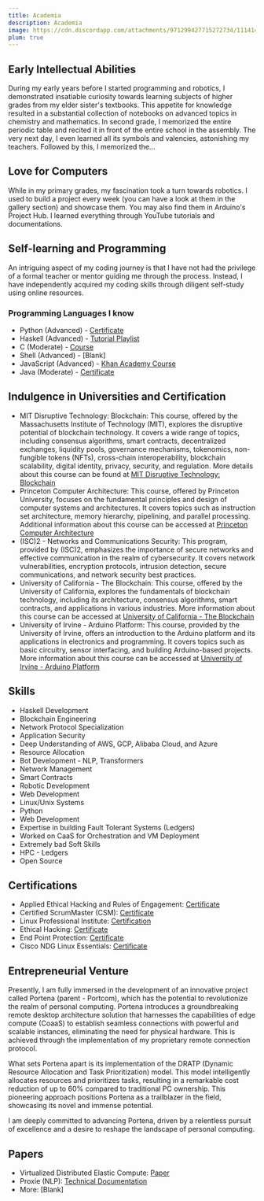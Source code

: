 ```yaml
---
title: Academia
description: Academia
image: https://cdn.discordapp.com/attachments/971299427715272734/1114144376311001168/Nishant_Iyer.png
plum: true
---
```


## Early Intellectual Abilities

During my early years before I started programming and robotics, I demonstrated insatiable curiosity towards learning subjects of higher grades from my elder sister's textbooks. This appetite for knowledge resulted in a substantial collection of notebooks on advanced topics in chemistry and mathematics. In second grade, I memorized the entire periodic table and recited it in front of the entire school in the assembly. The very next day, I even learned all its symbols and valencies, astonishing my teachers. Followed by this, I memorized the...

## Love for Computers

While in my primary grades, my fascination took a turn towards robotics. I used to build a project every week (you can have a look at them in the gallery section) and showcase them. You may also find them in Arduino's Project Hub. I learned everything through YouTube tutorials and documentations.

## Self-learning and Programming

An intriguing aspect of my coding journey is that I have not had the privilege of a formal teacher or mentor guiding me through the process. Instead, I have independently acquired my coding skills through diligent self-study using online resources.

### Programming Languages I know

- Python (Advanced) - [Certificate](https://www.udemy.com/certificate/UC-2573f0bb-29ea-403b-84c6-cd50ce0e815c/)
- Haskell (Advanced) - [Tutorial Playlist](https://www.youtube.com/watch?v=Vgu82wiiZ90&list=PLe7Ei6viL6jGp1Rfu0dil1JH1SHk9bgDV)
- C (Moderate) - [Course](https://www.coursera.org/learn/c-for-everyone)
- Shell (Advanced) - [Blank]
- JavaScript (Advanced) - [Khan Academy Course](https://www.khanacademy.org/computing/computer-programming)
- Java (Moderate) - [Certificate](https://www.pirple.com/certificates/dhbxd9sbrm)

## Indulgence in Universities and Certification

- MIT Disruptive Technology: Blockchain: This course, offered by the Massachusetts Institute of Technology (MIT), explores the disruptive potential of blockchain technology. It covers a wide range of topics, including consensus algorithms, smart contracts, decentralized exchanges, liquidity pools, governance mechanisms, tokenomics, non-fungible tokens (NFTs), cross-chain interoperability, blockchain scalability, digital identity, privacy, security, and regulation. More details about this course can be found at [MIT Disruptive Technology: Blockchain](https://www.mit.edu)
- Princeton Computer Architecture: This course, offered by Princeton University, focuses on the fundamental principles and design of computer systems and architectures. It covers topics such as instruction set architecture, memory hierarchy, pipelining, and parallel processing. Additional information about this course can be accessed at [Princeton Computer Architecture](https://www.princeton.edu)
- (ISC)2 - Networks and Communications Security: This program, provided by (ISC)2, emphasizes the importance of secure networks and effective communication in the realm of cybersecurity. It covers network vulnerabilities, encryption protocols, intrusion detection, secure communications, and network security best practices.
- University of California - The Blockchain: This course, offered by the University of California, explores the fundamentals of blockchain technology, including its architecture, consensus algorithms, smart contracts, and applications in various industries. More information about this course can be accessed at [University of California - The Blockchain](https://www.uc.edu)
- University of Irvine - Arduino Platform: This course, provided by the University of Irvine, offers an introduction to the Arduino platform and its applications in electronics and programming. It covers topics such as basic circuitry, sensor interfacing, and building Arduino-based projects. More information about this course can be accessed at [University of Irvine - Arduino Platform](https://www.irvine.edu)

## Skills

- Haskell Development
- Blockchain Engineering
- Network Protocol Specialization
- Application Security
- Deep Understanding of AWS, GCP, Alibaba Cloud, and Azure
- Resource Allocation
- Bot Development - NLP, Transformers
- Network Management
- Smart Contracts
- Robotic Development
- Web Development
- Linux/Unix Systems
- Python
- Web Development
- Expertise in building Fault Tolerant Systems (Ledgers)
- Worked on CaaS for Orchestration and VM Deployment
- Extremely bad Soft Skills
- HPC - Ledgers
- Open Source

## Certifications

- Applied Ethical Hacking and Rules of Engagement: [Certificate](https://media.licdn.com/dms/image/C562DAQH0OYppOEfgrA/profile-treasury-image-shrink_800_800/0/1676173344683?e=1686844800&v=beta&t=pQrdkXJbVbAMMnDJdPK71pWo08-bg7lgurWuKMxZnf0)
- Certified ScrumMaster (CSM): [Certificate](https://www.credential.net/3d137be0-ec6a-42b9-82ef-667d9c72212a#gs.qkn3lv)
- Linux Professional Institute: [Certification](https://www.lpi.org/our-certifications/lpic-3-305-overview)
- Ethical Hacking: [Certificate](https://media.discordapp.net/attachments/932975399552577576/933004999196278814/The_Complete_Cyber_Security_Course_Hackers_Exposed.png?width=574&height=406)
- End Point Protection: [Certificate](https://media.discordapp.net/attachments/932975399552577576/933005243556433960/End_Point_Protection.png?width=574&height=406)
- Cisco NDG Linux Essentials: [Certificate](https://id.cisco.com/signin/refresh-auth-state/00pKZ9NRC7-T8QIpP-cUNFQiwv2s6yTr41XFBioDFD)

## Entrepreneurial Venture

Presently, I am fully immersed in the development of an innovative project called Portena (parent - Portcom), which has the potential to revolutionize the realm of personal computing. Portena introduces a groundbreaking remote desktop architecture solution that harnesses the capabilities of edge compute (CoaaS) to establish seamless connections with powerful and scalable instances, eliminating the need for physical hardware. This is achieved through the implementation of my proprietary remote connection protocol.

What sets Portena apart is its implementation of the DRATP (Dynamic Resource Allocation and Task Prioritization) model. This model intelligently allocates resources and prioritizes tasks, resulting in a remarkable cost reduction of up to 60% compared to traditional PC ownership. This pioneering approach positions Portena as a trailblazer in the field, showcasing its novel and immense potential.

I am deeply committed to advancing Portena, driven by a relentless pursuit of excellence and a desire to reshape the landscape of personal computing.

## Papers

- Virtualized Distributed Elastic Compute: [Paper](https://example.com)
- Proxie (NLP): [Technical Documentation](https://example.com)
- More: [Blank]
